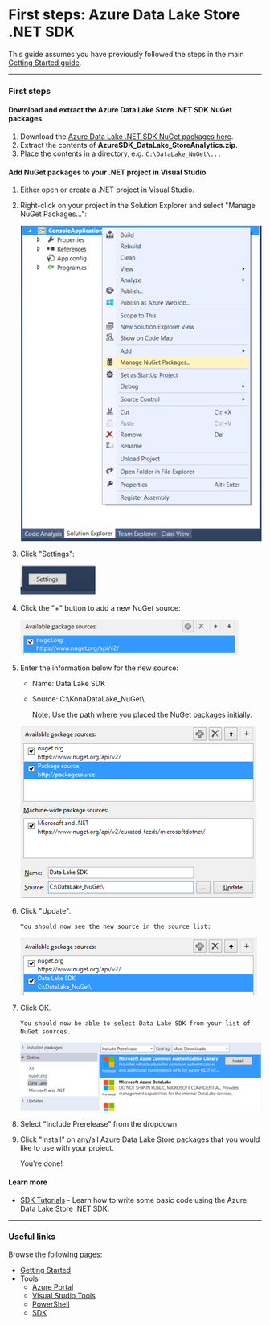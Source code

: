 # First steps: Azure Data Lake Store .NET SDK

This guide assumes you have previously followed the steps in the main [Getting Started guide](../GettingStarted.md).

------------

### First steps

#### Download and extract the Azure Data Lake Store .NET SDK NuGet packages
1. Download the [Azure Data Lake .NET SDK NuGet packages here](https://github.com/MicrosoftBigData/AzureDataLake/releases).
1. Extract the contents of **AzureSDK_DataLake_StoreAnalytics.zip**.
1. Place the contents in a directory, e.g. ``C:\DataLake_NuGet\...``

#### Add NuGet packages to your .NET project in Visual Studio
1. Either open or create a .NET project in Visual Studio.

1. Right-click on your project in the Solution Explorer and select "Manage NuGet Packages...":

    ![](img/firststeps_managenugetpackages.png)

1. Click "Settings":

    ![](img/firststeps_settings.png)

1. Click the "+" button to add a new NuGet source:

    ![](img/firststeps_settings_plus.png)

1. Enter the information below for the new source:

    * Name: Data Lake SDK
    * Source: C:\KonaDataLake_NuGet\

        Note: Use the path where you placed the NuGet packages initially.

    ![](img/firststeps_settings_enterinfo.png)

1. Click "Update".
 
       You should now see the new source in the source list:
    
    ![](img/firststeps_settings_updated.png)

1. Click OK.
    
       You should now be able to select Data Lake SDK from your list of NuGet sources.
    
    ![](img/firststeps_manage_list.png)

1. Select "Include Prerelease" from the dropdown.

1. Click "Install" on any/all Azure Data Lake Store packages that you would like to use with your project.

    You're done!

#### Learn more
* [SDK Tutorials](Tutorials.md) - Learn how to write some basic code using the Azure Data Lake Store .NET SDK.

------------

### Useful links

Browse the following pages:

* [Getting Started](../GettingStarted.md)
* Tools
    * [Azure Portal](../AzurePortal/FirstSteps.md)
    * [Visual Studio Tools](../VisualStudioTools/FirstSteps.md)
    * [PowerShell](../PowerShell/FirstSteps.md)
    * [SDK](../SDK/FirstSteps.md)
